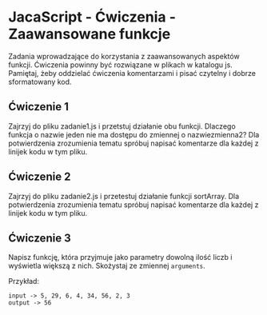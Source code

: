 # JacaScript - Ćwiczenia - Zaawansowane funkcje

Zadania wprowadzające do korzystania z zaawansowanych aspektów funkcji.
Ćwiczenia powinny być rozwiązane w plikach w katalogu js.
Pamiętaj, żeby oddzielać ćwiczenia komentarzami i pisać czytelny i dobrze sformatowany kod.

## Ćwiczenie 1
Zajrzyj do pliku zadanie1.js i przetstuj działanie obu funkcji.
Dlaczego funkcja o nazwie jeden nie ma dostępu do zmiennej o nazwiezmienna2?
Dla potwierdzenia zrozumienia tematu spróbuj napisać komentarze dla każdej z linijek kodu w tym pliku.

## Ćwiczenie 2
Zajrzyj do pliku zadanie2.js i przetestuj działanie funkcji sortArray.
Dla potwierdzenia zrozumienia tematu spróbuj napisać komentarze dla każdej z linijek kodu w tym pliku.

## Ćwiczenie 3
Napisz funkcję, która przyjmuje jako parametry dowolną ilość liczb i wyświetla większą z nich.
Skożystaj ze zmiennej ```arguments```.

Przykład:
```
input -> 5, 29, 6, 4, 34, 56, 2, 3
output -> 56
```

